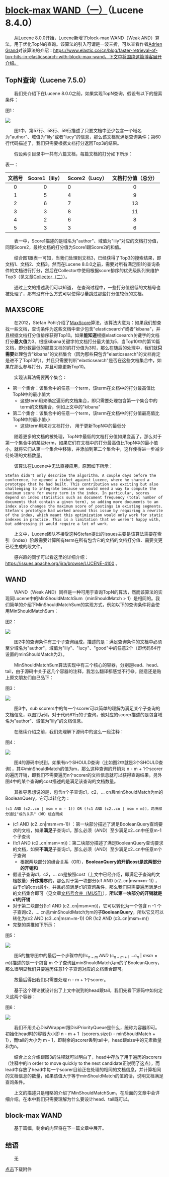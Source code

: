 # [block-max WAND（一）](https://www.amazingkoala.com.cn/Lucene/Search/)（Lucene 8.4.0）

&emsp;&emsp;从Lucene 8.0.0开始，Lucene新增了block-max WAND（Weak AND）算法，用于优化TopN的查询。该算法的引入可谓是一波三折，可以查看作者[Adrien Grand](https://www.elastic.co/cn/blog/author/adrien-grand)对该算法的介绍：https://www.elastic.co/cn/blog/faster-retrieval-of-top-hits-in-elasticsearch-with-block-max-wand，下文中将围绕这篇博客展开介绍。

## TopN查询（Lucene 7.5.0）

&emsp;&emsp;我们先介绍下在Lucene 8.0.0之前，如果实现TopN查询，假设有以下的搜索条件：

图1：

<img src="http://www.amazingkoala.com.cn/uploads/lucene/Search/block-max-WAND/block-max-WAND（一）/1.png">

&emsp;&emsp;图1中，第57行、58行、59行描述了只要文档中至少包含一个域名为"author"、域值为"lily"或者"lucy"的信息，那么该文档就满足查询条件；第60行代码描述了，我们只需要根据文档打分返回Top3的结果。

&emsp;&emsp;假设索引目录中一共有六篇文档，每篇文档的打分如下所示：

表一：

| 文档号 | Score1（lily） | Score2（Lucy） | 文档打分值（总分） |
| :----: | :------------: | -------------- | :----------------: |
|   0    |       0        | 0              |         0          |
|   1    |       5        | 4              |         9          |
|   2    |       6        | 7              |         13         |
|   3    |       3        | 8              |         11         |
|   4    |       2        | 6              |         8          |
|   5    |       3        | 3              |         6          |

&emsp;&emsp;表一中，Score1描述的是域名为"author"、域值为"lily"对应的文档打分值，同理Score2，最终文档的打分值为Score1跟Score2的和值。

&emsp;&emsp;结合图1跟表一可知，当我们处理到文档3，已经获得了Top3的搜索结果，即文档1、文档2、文档3。然而在Lucene 8.0.0之前，需要对所有满足图1的查询条件的文档进行打分，然后在Collector中使用根据score排序的优先级队列来维护Top3（见文章[Collector（二）](https://www.amazingkoala.com.cn/Lucene/Search/2019/0813/83.html)）。

&emsp;&emsp;通过上文的描述我们可以知道， 在查询过程中，一些打分值很低的文档号也被处理了，那有没有什么方式可以使得尽量跳过那些打分值较低的文档。

## MAXSCORE

&emsp;&emsp;在2012，Stefan Pohl介绍了[MaxScore](https://dl.acm.org/doi/10.1016/0306-4573%2895%2900020-H)算法，该算法大意为：如果我们想查找一些文档，查询条件为这些文档中至少包含"elasticsearch"或者"kibana"，并且根据文档打分值排序获得Top10。如果**能知道**根据elasticsearch关键字的文档打分**最大值**为3、根据kibana关键字的文档打分最大值为5，当Top10中的第10篇文档，即分数最低的那篇文档的的打分值为3时，那么在随后的处理中，我们就**只需要**处理包含"kibana"的文档集合（因为那些**只**包含"elasticsearch"的文档肯定是进不了Top10的），并且只需要判断"elasticsearch"是否在这些文档集合中，如果在那么参与打分，并且可能更新Top10。

&emsp;&emsp;实现该算法需要两个集合：

- 第一个集合：该集合中的任意一个term，该term在文档中的打分最高值比TopN中的最小值大
  - 这些term用来确定遍历的文档集合，即只需要处理包含第一个集合中的term的文档集合，例如上文中的"kibana"
- 第二个集合：该集合中的任意一个term，该term在文档中的打分值最高值比TopN中的最小值小
  - 这些term用来对文档打分， 用于更新TopN中的最低分

&emsp;&emsp;随着更多的文档的被处理，TopN中最低的文档打分值如果变高了，那么对于第一个集合中的某些term，如果它们在文档中的打分最高值比TopN中的最小值小，就将它们从第一个集合中移除，并添加到第二个集合中，这样使得进一步减少待处理的文档数量。

&emsp;&emsp;该算法在Lucene中无法直接应用，原因如下所示：

```text
Stefan didn't only describe the algorithm. A couple days before the conference, he opened a ticket against Lucene, where he shared a prototype that he had built. This contribution was exciting but also challenging to integrate because we would need a way to compute the maximum score for every term in the index. In particular, scores depend on index statistics such as document frequency (total number of documents that contain a given term), so adding more documents to an index also changes the maximum score of postings in existing segments. Stefan's prototype had worked around this issue by requiring a rewrite of the index, which meant this optimization would only work for static indexes in practice. This is a limitation that we weren't happy with, but addressing it would require a lot of work.
```

&emsp;&emsp;上文中，Lucene团队不接受这种Stefan提出的issues主要是该算法需要在索引（index）阶段需要计算所有term在所有包含它的文档的文档打分值、需要变更已经生成的段文件。

&emsp;&emsp;感兴趣的同学可以看这里的详细介绍：https://issues.apache.org/jira/browse/LUCENE-4100 。

## WAND

&emsp;&emsp;WAND（Weak AND）同样是一种可用于查询TopN的算法，然而该算法的实现同Lucene中的MinShouldMatchSum（minShouldMatch > 1）是相同的。我们简单的介绍下MinShouldMatchSum的实现方式，例如以下的查询条件将会使用MinShouldMatchSum：

图2：

<img src="http://www.amazingkoala.com.cn/uploads/lucene/Search/block-max-WAND/block-max-WAND（一）/2.png">

&emsp;&emsp;图2中的查询条件有三个子查询组成，描述的是：满足查询条件的文档中必须至少域名为"author"，域值为"lily"、"lucy"、"good"中的任意2个（即代码64行设置的minShouldMatch为2）。

&emsp;&emsp;MinShouldMatchSum算法实现中有三个核心的容器，分别是lead、head、tail，由于源码中关于这几个容器的注释，我怎么翻译都感觉不行😅，随意还是贴上原文朋友们自己品下：

图3：

<img src="http://www.amazingkoala.com.cn/uploads/lucene/Search/block-max-WAND/block-max-WAND（一）/3.png">

&emsp;&emsp;图3中，sub scorers中的每一个scorer可以简单的理解为满足某个子查询的文档信息，以图2为例，对于代码61行的子查询，他对应的scorer描述的是包含域名为"author"、域值为"lily"的文档信息。

&emsp;&emsp;在继续介绍之前，我们先理解下源码中的这么一段注释：

图4：

<img src="http://www.amazingkoala.com.cn/uploads/lucene/Search/block-max-WAND/block-max-WAND（一）/4.png">

&emsp;&emsp;图4的源码中说到，如果有n个SHOULD查询（比如图2中就是3个SHOULD查询），其中minShouldMatch的值为m，那么这种查询的开销为 n - m + 1个scorer的遍历开销，即我们不需要遍历n个scorer的文档信息就可以获得查询结果。另外图4中的某个查询的cost描述的是满足该查询的文档数量。

&emsp;&emsp;其推导思想说的是，包含n个子查询c1，c2，... cn且minShouldMatch为m的BooleanQuery，它可以转化为：

```text
(c1 AND (c2..cn | msm = m - 1)) OR (!c1 AND (c2..cn | msm = m))，两块部分通过"或的关系"（OR）组合而成
```

- (c1 AND (c2..cn|msm=m-1)) ：第一块部分描述了满足BooleanQuery查询要求的文档，如果**满足**子查询c1，那么必须（AND）至少满足c2..cn中任意m-1个子查询
-  (!c1 AND (c2..cn|msm=m))：第二块部分描述了满足BooleanQuery查询要求的文档，如果**不满足**子查询c1，那么必须（AND）至少满足c2..cn中任意m个子查询
	- 根据两块部分的组合关系（OR），**BooleanQuery的开销cost是这两部分的开销和**
- 假设子查询c1，c2，... cn是按照cost（上文中已经介绍，即满足子查询的文档数量）**升序排序**的，那么对于第一块部分(c1 AND (c2..cn|msm=m-1)) ，由于c1的cost最小，并且必须满足c1的查询条件，那么我们只需要遍历满足ci的文档集合即可（见文章[文档号合并（MUST）](https://www.amazingkoala.com.cn/Lucene/Search/2018/1218/27.html)），**所以第一块部分的开销就是c1的开销**
- 对于第二块部分(!c1 AND (c2..cn|msm=m))，它可以转化为一个包含 n -1 个子查询c2，... cn且minShouldMatch为m的**子BooleanQuery**，所以它又可以转化为(c2 AND (c3..cn|msm=m-1)) OR (!c2 AND (c3..cn|msm=m))
- 完整的类推如下所示：

图5：

<img src="http://www.amazingkoala.com.cn/uploads/lucene/Search/block-max-WAND/block-max-WAND（一）/5.png">

&emsp;&emsp;图5的推导图中的最后一个步骤中的$(!c_{n-m}\ AND\ (c_{n-m+1}\ ... c_n\ |\ msm=m))$描述的是一个包含 m 个子查询且minShouldMatch为m的子BooleanQuery，那么很明显我们只要遍历任意1个子查询对应的文档集合即可。

&emsp;&emsp;故最后得出我们只需要处理 n - m + 1个scorer。

&emsp;&emsp;基于这个理论就设计出了上文中说到的head跟tail，我们先看下源码中如何定义这两个容器：

图6：

<img src="http://www.amazingkoala.com.cn/uploads/lucene/Search/block-max-WAND/block-max-WAND（一）/6.png">

&emsp;&emsp;我们不用关心DisiWrapper跟DisiPriorityQueue是什么，统称为容器即可。初始化head时的容器大小即 n - m + 1（scorers.size() - minShouldMatch + 1），而tail的大小为 m - 1，即剩余的scorer丢到tail中，head跟size中的元素数量和为n。

&emsp;&emsp;结合上文介绍跟图3的注释就可以明白了，head中存放了用于遍历的scorers（注释中的in order to move quickly to the next candidate正说明了这点），而lead中存放了head中每一个scorer目前正在处理的相同的文档信息，并计算相同的文档信息的数量，如果该值大于等于minShouldMatch的值的话，说明文档满足查询条件。

&emsp;&emsp;上文的描述只是粗略的介绍了MinShouldMatchSum，在后面的文章中会详细介绍。在本中我们只需要理解为什么要设计head、tail既可以。

## block-max WAND

&emsp;&emsp;基于篇幅，剩余的内容将在下一篇文章中展开。

## 结语 

&emsp;&emsp;无

[点击](http://www.amazingkoala.com.cn/attachment/Lucene/Search/block-max-WAND/block-max-WAND（一）/block-max-WAND（一）.zip)下载附件

